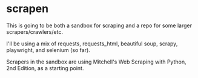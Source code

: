 # scrapen
This is going to be both a sandbox for scraping and a repo for some larger scrapers/crawlers/etc.

I'll be using a mix of requests, requests_html, beautiful soup, scrapy, playwright, and selenium (so far).

Scrapers in the sandbox are using Mitchell's Web Scraping with Python, 2nd Edition, as a starting point.